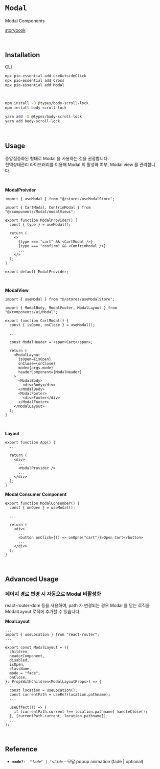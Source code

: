 # `Modal`

Modal Components

[storybook](https://6758546295e48c1f5cb91421-zthmjnwxmn.chromatic.com/?path=/docs/react-components-modal--docs)

<br/>

## Installation

CLI

```bash
npx pio-essential add useOutsideClick
npx pio-essential add Cross
npx pio-essential add Modal
```

<br />

```bash
npm install -D @types/body-scroll-lock
npm install body-scroll-lock
```

```bash
yarn add -D @types/body-scroll-lock
yarn add body-scroll-lock
```

<br />

## Usage

중앙집중화된 형태로 Modal 을 사용하는 것을 권장합니다. <br/>
전역상태관리 라이브러리를 이용해 Modal 의 활성화 여부, Modal view 를 관리합니다.

<br />

**ModalProivder**

```tsx
import { useModal } from "@/stores/useModalStore";

import { CartModal, ConfrimModal } from "@/components/Modal/modalViews";

export function ModalProvider() {
  const { type } = useModal();

  return (
    <>
      {type === "cart" && <CartModal />}
      {type === "confirm" && <ConfrimModal />}
      ...
    </>
  );
}

export default ModalProvider;
```

<br />

**ModalView**

```tsx
import { useModal } from "@/stores/useModalStore";

import { ModalBody, ModalFooter, ModalLayout } from "@/components/ui/Modal";

export function CartModal() {
  const { isOpne, onClose } = useModal();

  ...

  const ModalHeader = <span>Cart</span>;

  return (
    <ModalLayout
      isOpen={isOpen}
      onClose={onClose}
      mode={args.mode}
      headerComponent={ModalHeader}
    >
      <ModalBody>
        <div>Body</div>
      </ModalBody>
      <ModalFooter>
        <div>Footer</div>
      </ModalFooter>
    </ModalLayout>
  );
}
```

<br />

**Layout**

```tsx
export function App() {
  ...

  return (
    <div>
      ...
      <ModalProvider />
      ...
    </div>
  );
}
```

**Modal Consumer Component**

```tsx
export function ModalConsumber() {
  const { onOpen } = useModal();

  ...

  return (
    <div>
      ...
      <button onClick={() => onOpne("cart")}>Open Cart</button>
      ...
    </div>
  );
}
```

<br />

## Advanced Usage

### 페이지 경로 변경 시 자동으로 Modal 비활성화

react-router-dom 등을 사용하여, path 가 변경되는 경우 Modal 를 닫는 로직을 ModalLayout 로직에 추가할 수 있습니다.

**MoalLayout**

```tsx
...
import { useLocation } from "react-router";
...
```

```tsx
export const ModalLayout = ({
  children,
  headerComponent,
  disabled,
  isOpen,
  className,
  mode = "fade",
  onClose,
}: PropsWithChildren<ModalLayoutProps>) => {
  ...
  const location = useLocation();
  const currentPath = useRef(location.pathname);
  ...

  useEffect(() => {
    if (currentPath.current !== location.pathname) handleClose();
  }, [currentPath.current, location.pathname]);
  ...
};
```

<br />

## Reference

- **`mode?`**_`:  "fade" | "slide`_ - 모달 popup animation (fade | optional)
